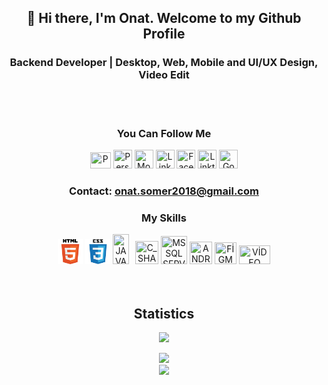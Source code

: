 <div align="center">

## :wave: Hi there, I'm Onat. Welcome to my Github Profile
### Backend Developer | Desktop, Web, Mobile and UI/UX Design, Video Edit
</div>

<br>
<br>

<div align="center">

### You Can Follow Me
[<img height="26" width="33" src="https://cdn.discordapp.com/emojis/833150217242804285.png?size=96" title="Personal Twitter" />][twitter]
[<img height="30" width="30" src="https://cdn.discordapp.com/emojis/816305652242055188.png?size=96" title="Personal İnstagram" />][instagram]
[<img height="30" width="30" src="https://cdn.discordapp.com/emojis/816305652242055188.png?size=96" title="Mobil Destek İnstagram" />][instagram2]
[<img height="30" width="30" src="https://cdn.discordapp.com/emojis/922224305033601084.png?size=96" title="Linkedin" />][linkedn]
[<img height="30" width="30" src="https://cdn.discordapp.com/emojis/833074380698288128.png?size=96" title="Facebook" />][facebook]
[<img height="30" width="30" src="https://cdn.discordapp.com/emojis/895117089638060052.png?size=96" title="Linktree" />][linktree]
[<img height="30" width="30" src="https://cdn.discordapp.com/emojis/972590731413843998.png?size=96" title="Google Play Developer Page" />][googleplay]
</div>
<div align="center">
 
  ### Contact: onat.somer2018@gmail.com 
</div>


<div align="center">

### My Skills
<img src="https://raw.githubusercontent.com/github/explore/80688e429a7d4ef2fca1e82350fe8e3517d3494d/topics/html/html.png" width="40" height="40" title="HTML5">
<img src="https://raw.githubusercontent.com/github/explore/80688e429a7d4ef2fca1e82350fe8e3517d3494d/topics/css/css.png" width="40" height="40" title="CSS">
<img src="https://i.hizliresim.com/6zptjvo.png" width="26" height="48" style="margin-right:6px" title="JAVA">
<img src="https://i.hizliresim.com/e6xf8pu.png" width="37" height="37" title="C_SHARP">
<img src="https://i.hizliresim.com/nxgzesz.png" width="42" height="45" title="MSSQL SERVER">
<img src="https://i.hizliresim.com/bghszfl.png" width="36" height="36" title="ANDROİD">
<img src="https://profilinator.rishav.dev/skills-assets/figma-icon.svg" width="35" height="35" title="FİGMA">
<img src="https://i.hizliresim.com/9nk7q2d.png" width="50" height="30" title="VİDEO EDİT">
</div>



<br>
<br>



<div align="center">

## Statistics

![](https://komarev.com/ghpvc/?username=OnatSoft&color=blue)

  
  
<img src="https://github-readme-stats.vercel.app/api?username=OnatSoft&show_icons=true&theme=merko&title_color=49FF00&text_color=FFE227&icon_color=F8F8F8&bg_color=516fbc&locale=en&hide_border=true&include_all_commits=true">

<br>
<img src="https://github-readme-stats.vercel.app/api/top-langs/?username=OnatSoft&layout=compact&langs_count=10&theme=merko&locale=en&hide_border=true&bg_color=516fbc&title_color=49ff00&card_width=445&text_color=FFE227">
</div>










[twitter]:https://www.twitter.com/onatsoft
[instagram]:https://www.instagram.com/onat2016
[instagram2]:https://www.instagram.com/appdev_support
[linkedn]:https://www.linkedin.com/in/onatsoft
[facebook]:https://www.facebook.com/onat2016
[linktree]:https://linktr.ee/onatt2645
[googleplay]:https://play.google.com/store/apps/dev?id=8102833443910864978
